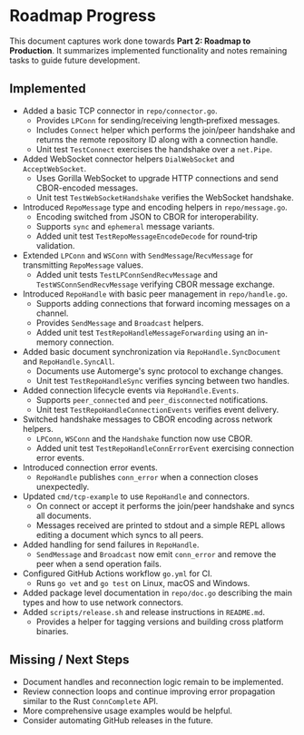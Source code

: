 # Roadmap Progress

This document captures work done towards **Part 2: Roadmap to Production**.
It summarizes implemented functionality and notes remaining tasks to guide
future development.

## Implemented

- Added a basic TCP connector in `repo/connector.go`.
  - Provides `LPConn` for sending/receiving length‑prefixed messages.
  - Includes `Connect` helper which performs the join/peer handshake and
    returns the remote repository ID along with a connection handle.
  - Unit test `TestConnect` exercises the handshake over a `net.Pipe`.
- Added WebSocket connector helpers `DialWebSocket` and `AcceptWebSocket`.
  - Uses Gorilla WebSocket to upgrade HTTP connections and send CBOR-encoded messages.
  - Unit test `TestWebSocketHandshake` verifies the WebSocket handshake.
- Introduced `RepoMessage` type and encoding helpers in `repo/message.go`.
  - Encoding switched from JSON to CBOR for interoperability.
  - Supports `sync` and `ephemeral` message variants.
  - Added unit test `TestRepoMessageEncodeDecode` for round‑trip validation.
- Extended `LPConn` and `WSConn` with `SendMessage`/`RecvMessage` for
  transmitting `RepoMessage` values.
  - Added unit tests `TestLPConnSendRecvMessage` and `TestWSConnSendRecvMessage`
    verifying CBOR message exchange.
- Introduced `RepoHandle` with basic peer management in `repo/handle.go`.
  - Supports adding connections that forward incoming messages on a channel.
  - Provides `SendMessage` and `Broadcast` helpers.
  - Added unit test `TestRepoHandleMessageForwarding` using an in-memory connection.
- Added basic document synchronization via `RepoHandle.SyncDocument` and
  `RepoHandle.SyncAll`.
  - Documents use Automerge's sync protocol to exchange changes.
  - Unit test `TestRepoHandleSync` verifies syncing between two handles.
- Added connection lifecycle events via `RepoHandle.Events`.
  - Supports `peer_connected` and `peer_disconnected` notifications.
  - Unit test `TestRepoHandleConnectionEvents` verifies event delivery.
- Switched handshake messages to CBOR encoding across network helpers.
  - `LPConn`, `WSConn` and the `Handshake` function now use CBOR.
  - Added unit test `TestRepoHandleConnErrorEvent` exercising connection error events.
- Introduced connection error events.
  - `RepoHandle` publishes `conn_error` when a connection closes unexpectedly.
- Updated `cmd/tcp-example` to use `RepoHandle` and connectors.
  - On connect or accept it performs the join/peer handshake and syncs all
    documents.
  - Messages received are printed to stdout and a simple REPL allows editing a
    document which syncs to all peers.
- Added handling for send failures in `RepoHandle`.
  - `SendMessage` and `Broadcast` now emit `conn_error` and remove the peer when
    a send operation fails.
- Configured GitHub Actions workflow `go.yml` for CI.
  - Runs `go vet` and `go test` on Linux, macOS and Windows.
- Added package level documentation in `repo/doc.go` describing the main types
  and how to use network connectors.
- Added `scripts/release.sh` and release instructions in `README.md`.
  - Provides a helper for tagging versions and building cross platform binaries.

## Missing / Next Steps
- Document handles and reconnection logic remain to be implemented.
- Review connection loops and continue improving error propagation similar to the Rust `ConnComplete` API.
- More comprehensive usage examples would be helpful.
- Consider automating GitHub releases in the future.
